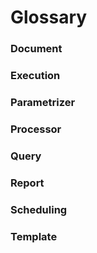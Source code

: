 # Glossary

### Document
### Execution
### Parametrizer
### Processor
### Query
### Report
### Scheduling
### Template
